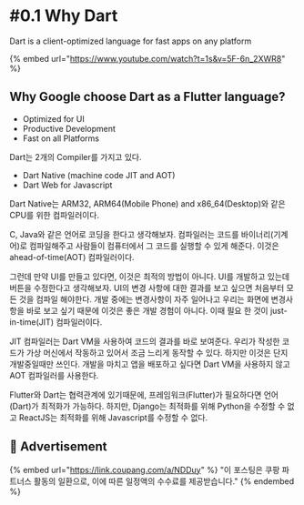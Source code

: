 # #0.1 Why Dart

Dart is a client-optimized language for fast apps on any platform

{% embed url="https://www.youtube.com/watch?t=1s&v=5F-6n_2XWR8" %}

## Why Google choose Dart as a Flutter language?

* Optimized for UI
* Productive Development
* Fast on all Platforms

Dart는 2개의 Compiler를 가지고 있다.

* Dart Native (machine code JIT and AOT)
* Dart Web for Javascript

Dart Native는 ARM32, ARM64(Mobile Phone) and x86\_64(Desktop)와 같은 CPU를 위한 컴파일러이다.&#x20;

C, Java와 같은 언어로 코딩을 한다고 생각해보자. 컴파일러는 코드를 바이너리(기계어)로 컴파일해주고 사람들이 컴퓨터에서 그 코드를 실행할 수 있게 해준다. 이것은 ahead-of-time(AOT) 컴파일러이다.

그런데 만약 UI를 만들고 있다면, 이것은 최적의 방법이 아니다. UI를 개발하고 있는데 버튼을 수정한다고 생각해보자. UI의 변경 사항에 대한 결과를 보고 싶으면 처음부터 모든 것을 컴파일 해야한다. 개발 중에는 변경사항이 자주 일어나고 우리는 화면에 변경사항을 바로 보고 싶기 때문에 이것은 좋은 개발 경험이 아니다. 이때 필요 한 것이 just-in-time(JIT) 컴파일러이다.

JIT 컴파일러는 Dart VM을 사용하여 코드의 결과를 바로 보여준다. 우리가 작성한 코드가 가상 머신에서 작동하고 있어서 조금 느리게 동작할 수 있다. 하지만 이것은 단지 개발중일때만 쓰인다. 개발을 마치고 앱을 배포하고 싶다면 Dart VM을 사용하지 않고 AOT 컴파일러를 사용한다.

Flutter와 Dart는 협력관계에 있기때문에, 프레임워크(Flutter)가 필요하다면 언어(Dart)가 최적화가 가능하다. 하지만, Django는 최적화를 위해 Python을 수정할 수 없고 ReactJS는 최적화를 위해 Javascript를 수정할  수 없다.

## :gift: Advertisement

{% embed url="https://link.coupang.com/a/NDDuy" %}
"이 포스팅은 쿠팡 파트너스 활동의 일환으로, 이에 따른 일정액의 수수료를 제공받습니다."
{% endembed %}
